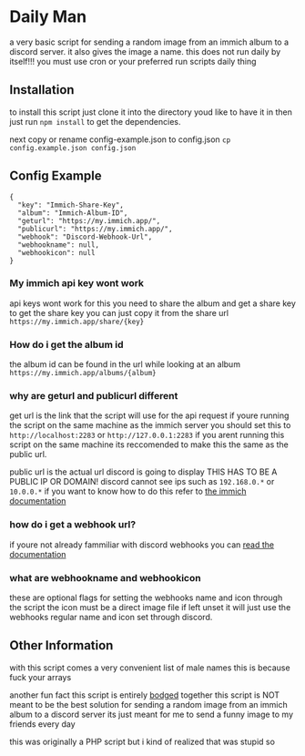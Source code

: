 # Daily Man
a very basic script for sending a random image from an immich album to a discord server.
it also gives the image a name.
this does not run daily by itself!!!
you must use cron or your preferred run scripts daily thing


## Installation
to install this script just clone it into the directory youd like to have it in then just run ``npm install`` to get the dependencies.

next copy or rename config-example.json to config.json
``cp config.example.json config.json``

## Config Example
```
{
  "key": "Immich-Share-Key",
  "album": "Immich-Album-ID",
  "geturl": "https://my.immich.app/",
  "publicurl": "https://my.immich.app/",
  "webhook": "Discord-Webhook-Url",
  "webhookname": null,
  "webhookicon": null
}
```

### My immich api key wont work
api keys wont work for this 
you need to share the album and get a share key
to get the share key you can just copy it from the share url
``https://my.immich.app/share/{key}``

### How do i get the album id
the album id can be found in the url while looking at an album
``https://my.immich.app/albums/{album}``

### why are geturl and publicurl different
get url is the link that the script will use for the api request
if youre running the script on the same machine as the immich server you should set this to ``http://localhost:2283`` or ``http://127.0.0.1:2283``
if you arent running this script on the same machine its reccomended to make this the same as the public url.

public url is the actual url discord is going to display
THIS HAS TO BE A PUBLIC IP OR DOMAIN!
discord cannot see ips such as ``192.168.0.*`` or ``10.0.0.*``
if you want to know how to do this refer to [the immich documentation](https://immich.app/docs/guides/remote-access/)

### how do i get a webhook url?
if youre not already fammiliar with discord webhooks you can [read the documentation](https://support.discord.com/hc/en-us/articles/228383668-Intro-to-Webhooks)

### what are webhookname and webhookicon
these are optional flags for setting the webhooks name and icon through the script
the icon must be a direct image file
if left unset it will just use the webhooks regular name and icon set through discord.

## Other Information
with this script comes a very convenient list of male names
this is because fuck your arrays

another fun fact this script is entirely [bodged](https://www.youtube.com/watch?v=lIFE7h3m40U) together
this script is NOT meant to be the best solution for sending a random image from an immich album to a discord server
its just meant for me to send a funny image to my friends every day

this was originally a PHP script
but i kind of realized that was stupid so